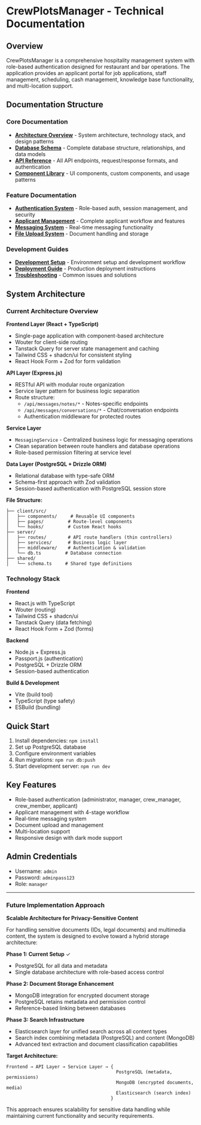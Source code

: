 # CrewPlotsManager - Technical Documentation

## Overview
CrewPlotsManager is a comprehensive hospitality management system with role-based authentication designed for restaurant and bar operations. The application provides an applicant portal for job applications, staff management, scheduling, cash management, knowledge base functionality, and multi-location support.

## Documentation Structure

### Core Documentation
- **[Architecture Overview](./architecture.md)** - System architecture, technology stack, and design patterns
- **[Database Schema](./database-schema.md)** - Complete database structure, relationships, and data models
- **[API Reference](./api-reference.md)** - All API endpoints, request/response formats, and authentication
- **[Component Library](./components.md)** - UI components, custom components, and usage patterns

### Feature Documentation
- **[Authentication System](./authentication.md)** - Role-based auth, session management, and security
- **[Applicant Management](./applicant-management.md)** - Complete applicant workflow and features
- **[Messaging System](./messaging-system.md)** - Real-time messaging functionality
- **[File Upload System](./file-uploads.md)** - Document handling and storage

### Development Guides
- **[Development Setup](./development-setup.md)** - Environment setup and development workflow
- **[Deployment Guide](./deployment.md)** - Production deployment instructions
- **[Troubleshooting](./troubleshooting.md)** - Common issues and solutions

## System Architecture

### Current Architecture Overview

**Frontend Layer (React + TypeScript)**
- Single-page application with component-based architecture
- Wouter for client-side routing
- Tanstack Query for server state management and caching
- Tailwind CSS + shadcn/ui for consistent styling
- React Hook Form + Zod for form validation

**API Layer (Express.js)**
- RESTful API with modular route organization
- Service layer pattern for business logic separation
- Route structure:
  - `/api/messages/notes/*` - Notes-specific endpoints
  - `/api/messages/conversations/*` - Chat/conversation endpoints
  - Authentication middleware for protected routes

**Service Layer**
- `MessagingService` - Centralized business logic for messaging operations
- Clean separation between route handlers and database operations
- Role-based permission filtering at service level

**Data Layer (PostgreSQL + Drizzle ORM)**
- Relational database with type-safe ORM
- Schema-first approach with Zod validation
- Session-based authentication with PostgreSQL session store

**File Structure:**
```
├── client/src/
│   ├── components/     # Reusable UI components
│   ├── pages/         # Route-level components
│   └── hooks/         # Custom React hooks
├── server/
│   ├── routes/        # API route handlers (thin controllers)
│   ├── services/      # Business logic layer
│   ├── middleware/    # Authentication & validation
│   └── db.ts         # Database connection
├── shared/
│   └── schema.ts     # Shared type definitions
```

### Technology Stack

**Frontend**
- React.js with TypeScript
- Wouter (routing)
- Tailwind CSS + shadcn/ui
- Tanstack Query (data fetching)
- React Hook Form + Zod (forms)

**Backend**
- Node.js + Express.js
- Passport.js (authentication)
- PostgreSQL + Drizzle ORM
- Session-based authentication

**Build & Development**
- Vite (build tool)
- TypeScript (type safety)
- ESBuild (bundling)

## Quick Start
1. Install dependencies: `npm install`
2. Set up PostgreSQL database
3. Configure environment variables
4. Run migrations: `npm run db:push`
5. Start development server: `npm run dev`

## Key Features
- Role-based authentication (administrator, manager, crew_manager, crew_member, applicant)
- Applicant management with 4-stage workflow
- Real-time messaging system
- Document upload and management
- Multi-location support
- Responsive design with dark mode support

## Admin Credentials
- Username: `admin`
- Password: `adminpass123`
- Role: `manager`

---

### Future Implementation Approach

**Scalable Architecture for Privacy-Sensitive Content**

For handling sensitive documents (IDs, legal documents) and multimedia content, the system is designed to evolve toward a hybrid storage architecture:

**Phase 1: Current Setup** ✓
- PostgreSQL for all data and metadata
- Single database architecture with role-based access control

**Phase 2: Document Storage Enhancement**
- MongoDB integration for encrypted document storage
- PostgreSQL retains metadata and permission control
- Reference-based linking between databases

**Phase 3: Search Infrastructure**
- Elasticsearch layer for unified search across all content types
- Search index combining metadata (PostgreSQL) and content (MongoDB)
- Advanced text extraction and document classification capabilities

**Target Architecture:**
```
Frontend → API Layer → Service Layer → {
                                         PostgreSQL (metadata, permissions)
                                         MongoDB (encrypted documents, media)
                                         Elasticsearch (search index)
                                       }
```

This approach ensures scalability for sensitive data handling while maintaining current functionality and security requirements.